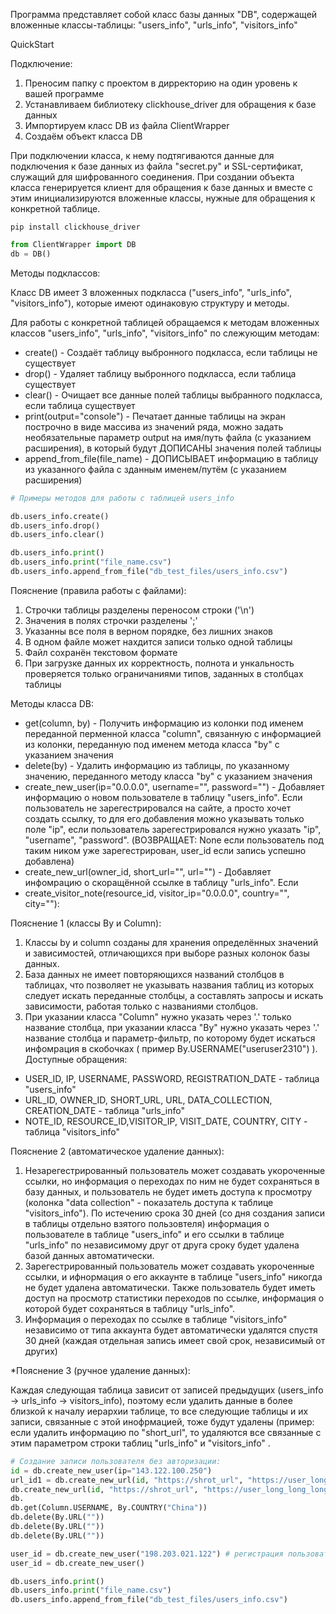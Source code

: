 Программа представляет собой класс базы данных "DB", содержащей
вложенные классы-таблицы: "users_info", "urls_info", "visitors_info"

QuickStart

Подключение:
1) Преносим папку с проектом в дирректорию на один уровень к вашей программе
2) Устанавливаем библиотеку clickhouse_driver для обращения к базе данных
4) Импортируем класс DB из файла ClientWrapper
5) Создаём объект класса DB

При подключении класса, к нему подтягиваются данные для подключения к базе данных из файла "secret.py" и SSL-сертификат, служащий для шифрованного соединения. При создании объекта класса генерируется клиент для обращения к базе данных и вместе с этим инициализируются вложенные классы, нужные для обращения к конкретной таблице.

 ```pip install clickhouse_driver```
 
```python
from ClientWrapper import DB
db = DB()
```

Методы подклассов:

Класс DB имеет 3 вложенных подкласса ("users_info", "urls_info", "visitors_info"), которые имеют одинаковую структуру и методы.

Для работы с конкретной таблицей обращаемся к методам вложенных классов "users_info", "urls_info", "visitors_info" по слежующим методам:
- create() - Создаёт таблицу выбронного подкласса, если таблицы не существует
- drop() - Удаляет таблицу выбронного подкласса, если таблица существует
- clear() - Очищает все данные полей таблицы выбранного подкласса, если таблица существует
- print(output="console") - Печатает данные таблицы на экран построчно в виде массива из значений ряда,
  можно задать необязательные параметр output на имя/путь файла (с указанием расширения), в который будут ДОПИСАНЫ значения полей таблицы
- append_from_file(file_name) - ДОПИСЫВАЕТ информацию в таблицу из указанного файла с зданным именем/путём (с указанием расширения)
  

```python
# Примеры методов для работы с таблицей users_info

db.users_info.create()
db.users_info.drop()
db.users_info.clear()

db.users_info.print()
db.users_info.print("file_name.csv")
db.users_info.append_from_file("db_test_files/users_info.csv")
```

Пояснение (правила работы с файлами):
1) Строчки таблицы разделены переносом строки ('\n')
2) Значения в полях строчки разделены ';'
3) Указанны все поля в верном порядке, без лишних знаков
4) В одном файле может нахдится записи только одной таблицы
5) Файл сохранён текстовом формате
6) При загрузке данных их корректность, полнота и ункальность проверяется только ограничаниями типов, заданных в столбцах таблицы

Методы класса DB:
- get(column, by) - Получить информацию из колонки под именем переданной перменной класса "column", связанную с информацией из колонки, переданную под именем метода класса "by" с указанием значения
- delete(by) - Удалить информацию из таблицы, по указанному значению, переданного методу класса "by" с указанием значения
- create_new_user(ip="0.0.0.0", username="", password="") - Добавляет информацию о новом пользователе в таблицу "users_info". Если пользователь не зарегестрировался на сайте, а просто хочет создать ссылку, то для его добавления можно указывать только поле "ip", если пользователь зарегестрировался нужно указать "ip", "username", "password". (ВОЗВРАЩАЕТ: None если пользователь под таким ником уже зарегестрирован, user_id если запись успешно добавлена)
- create_new_url(owner_id, short_url="", url="") - Добавляет инфомрацию о скоращённой ссылке в таблицу "urls_info". Если 
- create_visitor_note(resource_id, visitor_ip="0.0.0.0", country="", city=""):
  
Пояснение 1 (классы By и Column):

1) Классы by и column созданы для хранения определённых значений и зависимостей, отличающихся при выборе разных колонок базы данных.
2) База данных не имеет повторяющихся названий столбцов в таблицах, что позволяет не указывать названия таблиц из которых следует искать переданные столбцы, а составлять запросы и искать зависимости, работая только с названиями столбцов.
3) При указании класса "Column" нужно указать через '.' только название столбца, при указании класса "By" нужно указать через '.' название столбца и параметр-фильтр, по которому будет искаться инфомрация в скобочках ( пример By.USERNAME("useruser2310") ).
  Доступные обращения:
- USER_ID, IP, USERNAME, PASSWORD, REGISTRATION_DATE - таблица "users_info"
- URL_ID, OWNER_ID, SHORT_URL, URL, DATA_COLLECTION, CREATION_DATE - таблица "urls_info"
- NOTE_ID, RESOURCE_ID,VISITOR_IP, VISIT_DATE, COUNTRY, CITY - таблица "visitors_info"

Пояснение 2 (автоматическое удаление данных):

1) Незарегестрированный пользователь может создавать укороченные ссылки, но информация о переходах по ним не будет сохраняться в базу данных, и пользователь не будет иметь доступа к просмотру (колонка "data collection" - показатель доступа к таблице "visitors_info"). По истечению срока 30 дней (со дня создания записи в таблицы отдельно взятого пользовтеля) информация о пользователе в таблице "users_info" и его ссылки в таблице "urls_info" по независимому друг от друга сроку будет удалена базой данных автоматически.
2) Зарегестрированный пользователь может создавать укороченные ссылки, и ифнормация о его аккаунте в таблице "users_info" никогда не будет удалена автоматически. Также пользователь будет иметь доступ на просмотр статистики переходов по ссылке, информация о которой будет сохраняться в таблицу "urls_info".
3) Информация о переходах по ссылке в таблице "visitors_info" независимо от типа аккаунта будет автоматически удалятся спустя 30 дней (каждая отдельная запись имеет свой срок, независимый от других)

*Пояснение 3 (ручное удаление данных):

Каждая следующая таблица зависит от записей предыдущих (users_info -> urls_info -> visitors_info), поэтому если удалить данные в более близкой к началу иерархии таблице, то все следующие таблицы и их записи, связанные с этой инофрмацией, тоже будут удалены (пример: если удалить информацию по "short_url", то удаляются все связанные с этим параметром строки таблиц "urls_info" и "visitors_info" .
```python
# Создание записи пользователя без авторизации:
id = db.create_new_user(ip="143.122.100.250")
url_id1 = db.create_new_url(id, "https://shrot_url", "https://user_long_long_long_long_long_url") # с сохранениум url_id
db.create_new_url(id, "https://shrot_url", "https://user_long_long_long_long_long_url") # без сохранения url_id
db.
db.get(Column.USERNAME, By.COUNTRY("China"))
db.delete(By.URL(""))
db.delete(By.URL(""))
db.delete(By.URL(""))

user_id = db.create_new_user("198.203.021.122") # регистрация пользователя без 
user_id = db.create_new_user()

db.users_info.print()
db.users_info.print("file_name.csv")
db.users_info.append_from_file("db_test_files/users_info.csv")
```


